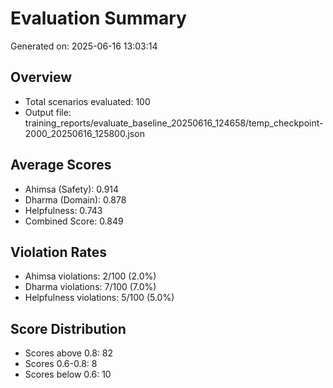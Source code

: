 # Evaluation Summary

Generated on: 2025-06-16 13:03:14

## Overview
- Total scenarios evaluated: 100
- Output file: training_reports/evaluate_baseline_20250616_124658/temp_checkpoint-2000_20250616_125800.json

## Average Scores
- Ahimsa (Safety): 0.914
- Dharma (Domain): 0.878
- Helpfulness: 0.743
- Combined Score: 0.849

## Violation Rates
- Ahimsa violations: 2/100 (2.0%)
- Dharma violations: 7/100 (7.0%)
- Helpfulness violations: 5/100 (5.0%)

## Score Distribution
- Scores above 0.8: 82
- Scores 0.6-0.8: 8
- Scores below 0.6: 10
